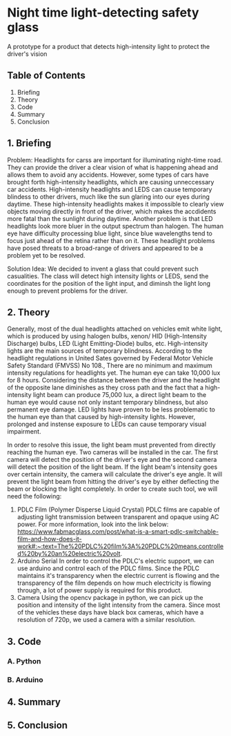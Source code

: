 # Night time light-detecting safety glass 
A prototype for a product that detects high-intensity light to protect the driver's vision

## Table of Contents
1. Briefing
1. Theory
1. Code
1. Summary
1. Conclusion

## 1. Briefing
Problem: Headlights for carss are important for illuminating night-time road. They can provide the driver a clear vision of what is happening ahead and allows them to avoid any accidents. However, some types of cars have brought forth high-intensity headlights, which are causing unneccessary car accidents.
  High-intensity headlights and LEDS can cause temporary blindess to other drivers, much like the sun glaring into our eyes during daytime. These high-intensity headlights makes it impossible to clearly view objects moving directly in front of the driver, which makes the accdidents more fatal than the sunlight during daytime.
  Another problem is that LED headlights look more bluer in the output spectrum than halogen. The human eye have difficulty processing blue light, since blue wavelengths tend to focus just ahead of the retina rather than on it.
  These headlight problems have posed threats to a broad-range of drivers and appeared to be a problem yet to be resolved.

Solution Idea: We decided to invent a glass that could prevent such casualities. The class will detect high intensity lights or LEDS, send the coordinates for the position of the light input, and diminsh the light long enough to prevent problems for the driver.

## 2. Theory 
  Generally, most of the dual headlights attached on vehicles emit white light, which is produced by using halogen bulbs, xenon/ HID (High-Intensity Discharge) bulbs, LED (Light Emitting-Diode) bulbs, etc. 
  High-intensity lights are the main sources of temporary blindness. According to the headlight regulations in United Sates governed by Federal Motor Vehicle Safety Standard (FMVSS) No 108., There are no minimum and maximum intensity regulations for headlights yet. The human eye can take 10,000 lux for 8 hours. Considering the distance between the driver and the headlight of the opposite lane diminishes as they cross path and the fact that a high-intensity light beam can produce 75,000 lux, a direct light beam to the human eye would cause not only instant temporary blindness, but also permanent eye damage.
  LED lights have proven to be less problematic to the human eye than that caused by high-intensity lights. However, prolonged and instense exposure to LEDs can cause temporary visual impairment.

  In order to resolve this issue, the light beam must prevented from directly reaching the human eye. Two cameras will be installed in the car. The first camera will detect the position of the driver's eye and the second camera will detect the position of the light beam. If the light beam's intensity goes over certain intensity, the camera will calculate the driver's eye angle. It will prevent the light beam from hitting the driver's eye by either deflecting the beam or blocking the light completely. 
  In order to create such tool, we will need the following:
  1. PDLC Film (Polymer Disperse Liquid Crystal)
     PDLC films are capable of adjusting light transmission between transparent and opaque using AC power. For more information, look into the link below: https://www.fabmacglass.com/post/what-is-a-smart-pdlc-switchable-film-and-how-does-it-work#:~:text=The%20PDLC%20film%3A%20PDLC%20means,controlled%20by%20an%20electric%20volt.
  2. Arduino Serial
     In order to control the PDLC's electric support, we can use arduino and control each of the PDLC films. Since the PDLC maintains it's transparency when the electric current is flowing and the transparency of the film depends on how much electricity is flowing through, a lot of power supply is required for this product.
  3. Camera
     Using the opencv package in python, we can pick up the position and intensity of the light intensity from the camera. Since most of the vehicles these days have black box cameras, which have a resolution of 720p, we used a camera with a similar resolution.

##  3. Code 
  ###  A. Python 
  ###  B. Arduino 
##  4. Summary 

##  5. Conclusion 
